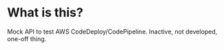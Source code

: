 # What is this?

Mock API to test AWS CodeDeploy/CodePipeline. Inactive, not developed, one-off thing.
